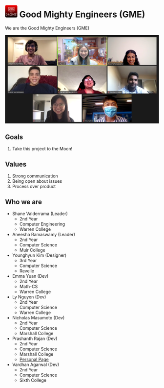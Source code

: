 # <img src="./imgs/logo.png" height="40px" width="40px"> **G**ood **M**ighty **E**ngineers **(GME)** 

We are the Good Mighty Engineers (GME)

![Group Photo](./imgs/teamphoto.png)

## Goals
1. Take this project to the Moon!

## Values
1. Strong communication
2. Being open about issues
3. Process over product

## Who we are

* Shane Valderrama (Leader)
  * 2nd Year
  * Computer Engineering
  * Warren College
* Aneesha Ramaswamy (Leader)
  * 2nd Year
  * Computer Science
  * Muir College
* Younghyun Kim (Designer)
  * 3rd Year
  * Computer Science
  * Revelle
* Emma Yuan (Dev)
  * 2nd Year
  * Math-CS
  * Warren College
* Ly Nguyen (Dev)
  * 2nd Year
  * Computer Science
  * Warren College
* Nicholas Masumoto (Dev)
  * 2nd Year
  * Computer Science
  * Marshall College
* Prashanth Rajan (Dev)
  * 2nd Year
  * Computer Science
  * Marshall College
  * [Personal Page](http://linkedin.com/in/rajanprashanth/)
* Vardhan Agarwal (Dev)
  * 2nd Year
  * Computer Science
  * Sixth College